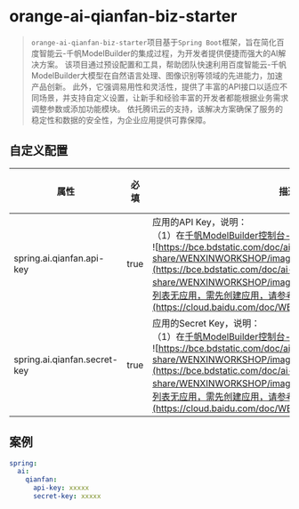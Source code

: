 # orange-ai-qianfan-biz-starter

> `orange-ai-qianfan-biz-starter`项目基于`Spring Boot`框架，旨在简化百度智能云-千帆ModelBuilder的集成过程，为开发者提供便捷而强大的AI解决方案。
> 该项目通过预设配置和工具，帮助团队快速利用百度智能云-千帆ModelBuilder大模型在自然语言处理、图像识别等领域的先进能力，加速产品创新。
> 此外，它强调易用性和灵活性，提供了丰富的API接口以适应不同场景，并支持自定义设置，让新手和经验丰富的开发者都能根据业务需求调整参数或添加功能模块。
> 依托腾讯云的支持，该解决方案确保了服务的稳定性和数据的安全性，为企业应用提供可靠保障。

## 自定义配置

| 属性                           | 必填   | 描述                                                                                                                                                                                                                                                                                                                                                                                                   | 默认值 |
|------------------------------|------|------------------------------------------------------------------------------------------------------------------------------------------------------------------------------------------------------------------------------------------------------------------------------------------------------------------------------------------------------------------------------------------------------|-----|
| spring.ai.qianfan.api-key    | true | 应用的API Key，说明： <br/>（1）在[千帆ModelBuilder控制台-应用列表](https://console.bce.baidu.com/qianfan/ais/console/applicationConsole/application/v1)查看 <br/> ![https://bce.bdstatic.com/doc/ai-cloud-share/WENXINWORKSHOP/image_cca681f.png](https://bce.bdstatic.com/doc/ai-cloud-share/WENXINWORKSHOP/image_cca681f.png)（2）如果应用列表无应用，需先创建应用，请参考[如何创建应用](https://cloud.baidu.com/doc/WENXINWORKSHOP/s/Slkkydake)   |     |
| spring.ai.qianfan.secret-key | true | 应用的Secret Key，说明：<br/>（1）在[千帆ModelBuilder控制台-应用列表](https://console.bce.baidu.com/qianfan/ais/console/applicationConsole/application/v1)查看 <br/> ![https://bce.bdstatic.com/doc/ai-cloud-share/WENXINWORKSHOP/image_cca681f.png](https://bce.bdstatic.com/doc/ai-cloud-share/WENXINWORKSHOP/image_cca681f.png)（2）如果应用列表无应用，需先创建应用，请参考[如何创建应用](https://cloud.baidu.com/doc/WENXINWORKSHOP/s/Slkkydake) |     |

## 案例

```yaml
spring:
  ai:
    qianfan:
      api-key: xxxxx
      secret-key: xxxxx
```